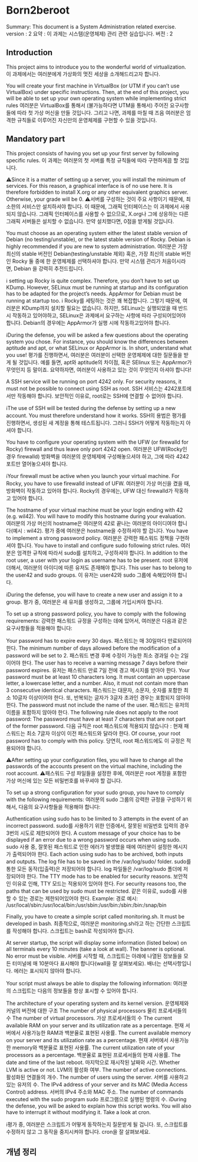 # Born2beroot
Summary: This document is a System Administration related exercise.
version : 2
요약 : 이 과제는 시스템(운영체제) 관리 관련 실습입니다.
버전 : 2

## Introduction
This project aims to introduce you to the wonderful world of virtualization.
이 과제에서는 여러분에게 가상화의 멋진 세상을 소개해드리고자 합니다.


You will create your first machine in VirtualBox (or UTM if you can’t use VirtualBox) under specific instructions. Then, at the end of this project, you will be able to set up your own operating system while implementing strict rules
여러분은 VirtualBox를 통해서 (불가능하다면 UTM을 통해서) 주어진 요구사항들에 따라 첫 가상 머신을 만들 것입니다. 그리고 나면, 과제를 마칠 때 즈음 여러분은 엄격한 규칙들로 이루어진 자신만의 운영체제를 구현할 수 있을 것입니다.

## Mandatory part
This project consists of having you set up your first server by following specific rules.
이 과제는 여러분의 첫 서버를 특정 규칙들에 따라 구현하게끔 할 것입니다.


⚠️Since it is a matter of setting up a server, you will install the minimum of services. For this reason, a graphical interface is of no use here. It is therefore forbidden to install X.org or any other equivalent graphics server. Otherwise, your grade will be 0.
⚠️서버를 구성하는 것이 주요 사항이기 때문에, 최소한의 서비스만 설치하셔야 합니다. 이 때문에, 그래픽 인터페이스는 이 과제에서 사용되지 않습니다. 그래픽 인터페이스를 사용할 수 없으므로, X.org나 그에 상응하는 다른 그래픽 서버들은 설치할 수 없습니다. 만약 설치했다면, 0점을 받게될 것입니다.


You must choose as an operating system either the latest stable version of Debian (no testing/unstable), or the latest stable version of Rocky. Debian is highly recommended if you are new to system administration.
여러분은 가장 최신의 stable 버전인 Debian(testing/unstable 제외) 혹은, 가장 최신의 stable 버전인 Rocky 둘 중에 한 운영체제를 선택하셔야 합니다. 만약 시스템 관리가 처음이시라면, Debian 을 강력히 추전드립니다.


ℹ️ setting up Rocky is quite complex. Therefore, you don’t have to set up KDump. However, SELinux must be running at startup and its configuration has to be adapted for the project’s needs. AppArmor for Debian must be running at startup too.
ℹ️ Rocky를 세팅하는 것은 꽤 복잡합니다. 그렇기 때문에, 여러분은 KDump까지 설치할 필요는 없습니다. 하지만, SELinux는 실행되었을 때 반드시 작동하고 있어야하고, SELinux은 과제에서 요구하는 사항에 따라 구성되어있어야 합니다. Debian의 경우에는 AppArmor가 실행 시에 작동하고있어야 합니다.


ℹ️During the defense, you will be asked a few questions about the operating system you chose. For instance, you should know the differences between aptitude and apt, or what SELinux or AppArmor is. In short, understand what you use!
평가를 진행하면서, 여러분은 여러분이 선택한 운영체제에 대한 질문들을 받게 될 것입니다. 예를 들면, apt와 aptitude의 차이점, 혹은 SElinux 또는 AppArmor가 무엇인지 등 말이죠. 요약하자면, 여러분이 사용하고 있는 것이 무엇인지 아셔야 합니다!


A SSH service will be running on port 4242 only. For security reasons, it must not be possible to connect using SSH as root.
SSH 서비스는 4242포트에서만 작동해야 합니다. 보안적인 이유로, root로는 SSH에 연결할 수 없어야 합니다.


ℹ️The use of SSH will be tested during the defense by setting up a new account. You must therefore understand how it works.
SSH의 용법은 평가를 진행하면서, 생성된 새 계정을 통해 테스트됩니다. 그러니 SSH가 어떻게 작동하는지 아셔야 합니다.


You have to configure your operating system with the UFW (or firewalld for Rocky) firewall and thus leave only port 4242 open.
여러분은 UFW(Rocky인 경우 firewalld) 방화벽을 여러분의 운영체제에 구성해놓으셔야 하고, 그에 따라 4242 포트만 열어놓으셔야 합니다.


ℹ️Your firewall must be active when you launch your virtual machine. For Rocky, you have to use firewalld instead of UFW.
여러분이 가상 머신을 켰을 때, 방화벽이 작동하고 있어야 합니다. Rocky의 경우에는, UFW 대신 firewalld가 작동하고 있어야 합니다.


The hostname of your virtual machine must be your login ending with 42 (e.g. wil42). You will have to modify this hostname during your evaluation.
여러분의 가상 머신의 hostname은 여러분의 42로 끝나는 여러분의 아이디여야 합니다(예시 : wil42). 평가 중에 여러분은 hostname을 수정하셔야 할 겁니다.
You have to implement a strong password policy.
여러분은 강력한 패스워드 정책을 구현하셔야 합니다.
You have to install and configure sudo following strict rules.
여러분은 엄격한 규칙에 따라서 sudo를 설치하고, 구성하셔야 합니다.
In addition to the root user, a user with your login as username has to be present.
root 유저에 더해서, 여러분의 아이디에 따른 유저도 존재해야 합니다.
This user has to belong to the user42 and sudo groups.
이 유저는 user42와 sudo 그룹에 속해있어야 합니다.

ℹ️During the defense, you will have to create a new user and assign it to a group.
평가 중, 여러분은 새 유저를 생성하고, 그룹에 가입시켜야 합니다.


To set up a strong password policy, you have to comply with the following requirements:
강력한 패스워드 규정을 구성하는 데에 있어서, 여러분은 다음과 같은 요구사항들을 적용해야 합니다:

Your password has to expire every 30 days.
패스워드는 매 30일마다 만료되어야 한다.
The minimum number of days allowed before the modification of a password will be set to 2.
패스워드 변경 후에 수정이 가능한 최소 경과일 수는 2일이어야 한다.
The user has to receive a warning message 7 days before their password expires.
유저는 패스워드 만료 7일 전에 경고 메시지를 받아야 한다.
Your password must be at least 10 characters long. It must contain an uppercase letter, a lowercase letter, and a number. Also, it must not contain more than 3 consecutive identical characters.
패스워드는 대문자, 소문자, 숫자를 포함한 최소 10글자 이상이어야 한다. 또, 반복되는 글자가 3글자 초과인 경우는 포함되지 않아야 한다.
The password must not include the name of the user.
패스워드는 유저의 이름을 포함하지 않아야 한다.
The following rule does not apply to the root password: The password must have at least 7 characters that are not part of the former password.
다음 규칙은 root 패스워드에 적용되지 않습니다 : 현재 패스워드는 최소 7글자 이상이 이전 패스워드와 달라야 한다.
Of course, your root password has to comply with this policy.
당연히, root 패스워드에도 이 규정은 적용되어야 합니다.

⚠️After setting up your configuration files, you will have to change all the passwords of the accounts present on the virtual machine, including the root account.
⚠️패스워드 구성 파일들을 설정한 후에, 여러분은 root 계정을 포함한 가상 머신에 있는 모든 비밀번호를 바꾸셔야 할 겁니다.


To set up a strong configuration for your sudo group, you have to comply with the following requirements:
여러분의 sudo 그룹의 강력한 규정을 구성하기 위해서, 다음의 요구사항들을 적용해야 합니다:

Authentication using sudo has to be limited to 3 attempts in the event of an incorrect password.
sudo를 사용하기 위한 인증에서, 잘못된 비밀번호 입력의 경우 3번의 시도로 제한되어야 한다.
A custom message of your choice has to be displayed if an error due to a wrong password occurs when using sudo.
sudo 사용 중, 잘못된 패스워드로 인한 에러가 발생했을 때에 여러분이 설정한 메시지가 출력되어야 한다.
Each action using sudo has to be archived, both inputs and outputs. The log file has to be saved in the /var/log/sudo/ folder.
sudo를 통한 모든 동작(입출력)은 저장되어야 합니다. log 파일들은 /var/log/sudo 폴더에 저장되어야 한다.
The TTY mode has to be enabled for security reasons.
보안적인 이유로 인해, TTY 모드는 적용되어 있어야 한다.
For security reasons too, the paths that can be used by sudo must be restricted.
같은 이유로, sudo를 사용할 수 있는 경로는 제한되어있어야 한다.
Example:
경로 예시:
/usr/local/sbin:/usr/local/bin:/usr/sbin:/usr/bin:/sbin:/bin:/snap/bin

Finally, you have to create a simple script called monitoring.sh. It must be developed in bash.
최종적으로, 여러분은 monitoring.sh라고 하는 간단한 스크립트를 작성해야 합니다. 스크립트는 bash로 작성되어야 합니다.

At server startup, the script will display some information (listed below) on all terminals every 10 minutes (take a look at wall). The banner is optional. No error must be visible.
서버를 시작할 때, 스크립트는 아래에 나열된 정보들을 모든 터미널에 매 10분마다 표시해야 합니다(wall을 잘 살펴보세요). 배너는 선택사항입니다. 에러는 표시되지 않아야 합니다.

Your script must always be able to display the following information:
여러분의 스크립트는 다음의 정보들을 항상 표시할 수 있어야 합니다.

The architecture of your operating system and its kernel version.
운영체제와 커널의 버전에 대한 구조
The number of physical processors
물리 프로세서들의 수
The number of virtual processors.
가상 프로세서들의 수
The current available RAM on your server and its utilization rate as a percentage.
현재 서버에서 사용가능한 RAM과 백분율로 표현된 사용률.
The current available memory on your server and its utilization rate as a percentage.
현재 서버에서 사용가능한 memory와 백분율로 표현된 사용률.
The current utilization rate of your processors as a percentage.
백분율로 표현된 프로세서들의 현재 사용률.
The date and time of the last reboot.
마지막으로 재시작된 날짜와 시간.
Whether LVM is active or not.
LVM의 활성화 여부.
The number of active connections.
활성화된 연결들의 개수.
The number of users using the server.
서버를 사용하고 있는 유저의 수.
The IPv4 address of your server and its MAC (Media Access Control) address.
서버의 IPv4 주소와 MAC 주소.
The number of commands executed with the sudo program
sudo 프로그램으로 실행된 명령의 수.
ℹ️During the defense, you will be asked to explain how this script works. You will also have to interrupt it without modifying it. Take a look at cron.

ℹ️평가 중, 여러분은 스크립트가 어떻게 동작하는지 질문받게 될 겁니다. 또, 스크립트를 수정하지 않고 그 동작을 중지시켜야 합니다. cron을 잘 살펴보세요.

## 개념 정리
